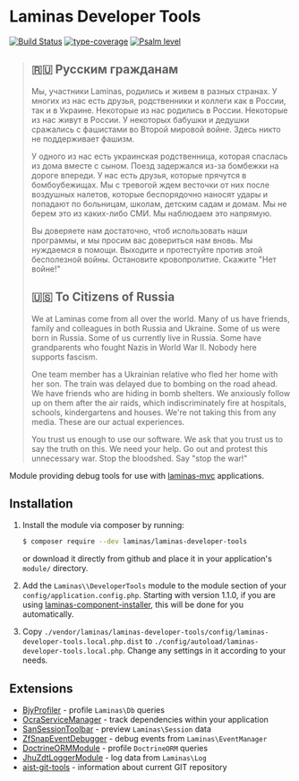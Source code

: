 # Laminas Developer Tools

[![Build Status](https://github.com/laminas/laminas-developer-tools/actions/workflows/continuous-integration.yml/badge.svg)](https://github.com/laminas/laminas-developer-tools/actions/workflows/continuous-integration.yml)
[![type-coverage](https://shepherd.dev/github/laminas/laminas-developer-tools/coverage.svg)](https://shepherd.dev/github/laminas/laminas-developer-tools)
[![Psalm level](https://shepherd.dev/github/laminas/laminas-developer-tools/level.svg)](https://shepherd.dev/github/laminas/laminas-developer-tools)

> ## 🇷🇺 Русским гражданам
>
> Мы, участники Laminas, родились и живем в разных странах. У многих из нас есть друзья, родственники и коллеги как в России, так и в Украине. Некоторые из нас родились в России. Некоторые из нас живут в России. У некоторых бабушки и дедушки сражались с фашистами во Второй мировой войне. Здесь никто не поддерживает фашизм.
>
> У одного из нас есть украинская родственница, которая спаслась из дома вместе с сыном. Поезд задержался из-за бомбежки на дороге впереди. У нас есть друзья, которые прячутся в бомбоубежищах. Мы с тревогой ждем весточки от них после воздушных налетов, которые беспорядочно наносят удары и попадают по больницам, школам, детским садам и домам. Мы не берем это из каких-либо СМИ. Мы наблюдаем это напрямую.
>
> Вы доверяете нам достаточно, чтоб использовать наши программы, и мы просим вас довериться нам вновь. Мы нуждаемся в помощи. Выходите и протестуйте против этой бесполезной войны. Остановите кровопролитие. Скажите "Нет войне!"
>
> ## 🇺🇸 To Citizens of Russia
>
> We at Laminas come from all over the world. Many of us have friends, family and colleagues in both Russia and Ukraine. Some of us were born in Russia. Some of us currently live in Russia. Some have grandparents who fought Nazis in World War II. Nobody here supports fascism.
>
> One team member has a Ukrainian relative who fled her home with her son. The train was delayed due to bombing on the road ahead. We have friends who are hiding in bomb shelters. We anxiously follow up on them after the air raids, which indiscriminately fire at hospitals, schools, kindergartens and houses. We're not taking this from any media. These are our actual experiences.
>
> You trust us enough to use our software. We ask that you trust us to say the truth on this. We need your help. Go out and protest this unnecessary war. Stop the bloodshed. Say "stop the war!"

Module providing debug tools for use with [laminas-mvc](https://docs.laminas.dev/laminas-mvc) applications.

## Installation

1. Install the module via composer by running:

   ```bash
   $ composer require --dev laminas/laminas-developer-tools
   ```

   or download it directly from github and place it in your application's `module/` directory.

2. Add the `Laminas\\DeveloperTools` module to the module section of your `config/application.config.php`.
   Starting with version 1.1.0, if you are using [laminas-component-installer](https://docs.laminas.dev/laminas-component-installer),
   this will be done for you automatically.

3. Copy `./vendor/laminas/laminas-developer-tools/config/laminas-developer-tools.local.php.dist` to
   `./config/autoload/laminas-developer-tools.local.php`. Change any settings in it
   according to your needs.

## Extensions

- [BjyProfiler](https://github.com/bjyoungblood/BjyProfiler) - profile `Laminas\Db` queries
- [OcraServiceManager](https://github.com/Ocramius/OcraServiceManager) - track dependencies within your application
- [SanSessionToolbar](https://github.com/samsonasik/SanSessionToolbar) - preview `Laminas\Session` data
- [ZfSnapEventDebugger](https://github.com/snapshotpl/ZfSnapEventDebugger) - debug events from `Laminas\EventManager`
- [DoctrineORMModule](https://github.com/doctrine/DoctrineORMModule) - profile `DoctrineORM` queries
- [JhuZdtLoggerModule](https://github.com/jhuet/JhuZdtLoggerModule) - log data from `Laminas\Log`
- [aist-git-tools](https://github.com/ma-si/aist-git-tools) - information about current GIT repository
